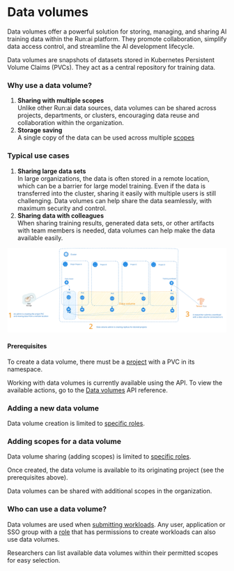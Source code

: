 # Data volumes

Data volumes offer a powerful solution for storing, managing, and sharing AI training data within the Run:ai platform. They promote collaboration, simplify data access control, and streamline the AI development lifecycle.

Data volumes are snapshots of datasets stored in Kubernetes Persistent Volume Claims (PVCs). They act as a central repository for training data.

### Why use a data volume?

1. **Sharing with multiple scopes**\
   Unlike other Run:ai data sources, data volumes can be shared across projects, departments, or clusters, encouraging data reuse and collaboration within the organization.
2. **Storage saving**\
   A single copy of the data can be used across multiple [scopes](workload-assets.md#asset-scope)

### Typical use cases

1. **Sharing large data sets**\
   In large organizations, the data is often stored in a remote location, which can be a barrier for large model training. Even if the data is transferred into the cluster, sharing it easily with multiple users is still challenging. Data volumes can help share the data seamlessly, with maximum security and control.
2. **Sharing data with colleagues**\
   When sharing training results, generated data sets, or other artifacts with team members is needed, data volumes can help make the data available easily.

![data-volumes-architecture](img/data-volumes-arch.svg)

#### Prerequisites

To create a data volume, there must be a [project](../../manage-ai-initiatives/managing-your-organization/projects.md) with a PVC in its namespace.

Working with data volumes is currently available using the API. To view the available actions, go to the [Data volumes](https://api-docs.run.ai/latest/tag/Datavolumes) API reference.

### Adding a new data volume

Data volume creation is limited to [specific roles](workload-assets.md#who-can-create-an-asset).

### Adding scopes for a data volume

Data volume sharing (adding scopes) is limited to [specific roles](workload-assets.md#who-can-create-an-asset).

Once created, the data volume is available to its originating project (see the prerequisites above).

Data volumes can be shared with additional scopes in the organization.

### Who can use a data volume?

Data volumes are used when [submitting workloads](../workloads.md#adding-new-workload). Any user, application or SSO group with a [role](../../authentication-and-authorization/roles.md) that has permissions to create workloads can also use data volumes.

Researchers can list available data volumes within their permitted scopes for easy selection.
